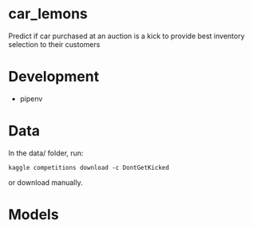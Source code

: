 # car_lemons

Predict if car purchased at an auction is a kick to provide best inventory selection to their customers

# Development

* pipenv

# Data

In the data/ folder, run:
```
kaggle competitions download -c DontGetKicked
```

or download manually.

# Models